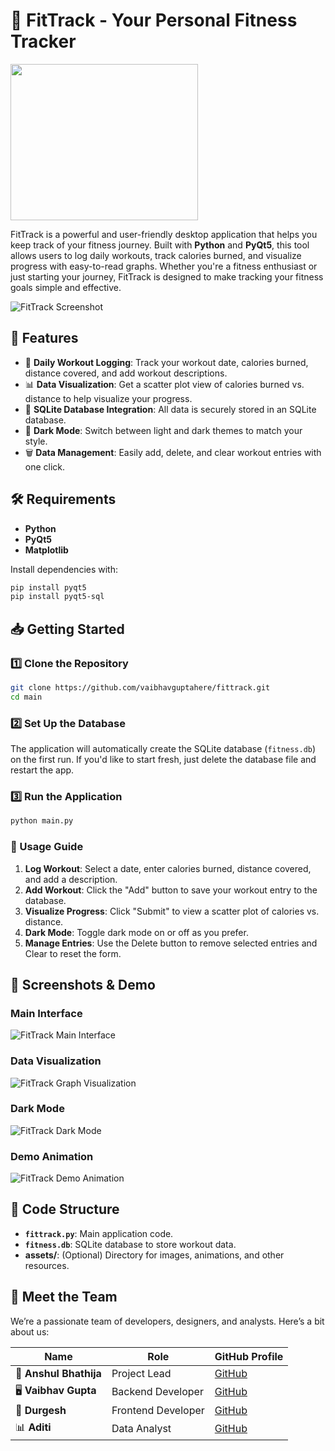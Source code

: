 
# 💪 FitTrack - Your Personal Fitness Tracker

<img src="https://i.postimg.cc/4x2hjbBZ/LOGO-for-a-fitness-tracker-application-built-using-Python.jpg" width="300" height="250"/>
 <!-- Replace with your logo if you have one -->

FitTrack is a powerful and user-friendly desktop application that helps you keep track of your fitness journey. Built with **Python** and **PyQt5**, this tool allows users to log daily workouts, track calories burned, and visualize progress with easy-to-read graphs. Whether you're a fitness enthusiast or just starting your journey, FitTrack is designed to make tracking your fitness goals simple and effective.

![FitTrack Screenshot](https://via.placeholder.com/800x400) <!-- Replace with actual screenshot of your app -->

## 🚀 Features

- 📅 **Daily Workout Logging**: Track your workout date, calories burned, distance covered, and add workout descriptions.
- 📊 **Data Visualization**: Get a scatter plot view of calories burned vs. distance to help visualize your progress.
- 💾 **SQLite Database Integration**: All data is securely stored in an SQLite database.
- 🌙 **Dark Mode**: Switch between light and dark themes to match your style.
- 🗑️ **Data Management**: Easily add, delete, and clear workout entries with one click.

## 🛠️ Requirements

- **Python**
- **PyQt5**
- **Matplotlib**

Install dependencies with:
```bash
pip install pyqt5
pip install pyqt5-sql
```

## 📥 Getting Started

### 1️⃣ Clone the Repository
```bash
git clone https://github.com/vaibhavguptahere/fittrack.git
cd main
```

### 2️⃣ Set Up the Database
The application will automatically create the SQLite database (`fitness.db`) on the first run. If you'd like to start fresh, just delete the database file and restart the app.

### 3️⃣ Run the Application
```bash
python main.py
```

### 🏃 Usage Guide

1. **Log Workout**: Select a date, enter calories burned, distance covered, and add a description.
2. **Add Workout**: Click the "Add" button to save your workout entry to the database.
3. **Visualize Progress**: Click "Submit" to view a scatter plot of calories vs. distance.
4. **Dark Mode**: Toggle dark mode on or off as you prefer.
5. **Manage Entries**: Use the Delete button to remove selected entries and Clear to reset the form.

## 📸 Screenshots & Demo

### Main Interface
![FitTrack Main Interface](https://via.placeholder.com/800x400) <!-- Replace with actual screenshot of your app -->

### Data Visualization
![FitTrack Graph Visualization](https://via.placeholder.com/800x400) <!-- Replace with actual screenshot of the graph -->

### Dark Mode
![FitTrack Dark Mode](https://via.placeholder.com/800x400) <!-- Replace with dark mode screenshot -->

### Demo Animation
![FitTrack Demo Animation](https://via.placeholder.com/400x300) <!-- Replace with GIF animation showing the app in action -->

## 📂 Code Structure

- **`fittrack.py`**: Main application code.
- **`fitness.db`**: SQLite database to store workout data.
- **assets/**: (Optional) Directory for images, animations, and other resources.

## 👥 Meet the Team

We’re a passionate team of developers, designers, and analysts. Here’s a bit about us:

| Name         | Role                  | GitHub Profile                           |
|--------------|-----------------------|------------------------------------------|
| 🚀 **Anshul Bhathija**     | Project Lead           | [GitHub](https://www.linkedin.com/in/anshul-bhathija-8229b0301/) |
| 🖥️ **Vaibhav Gupta**     | Backend Developer      | [GitHub](https://www.linkedin.com/in/vaibhavguptahere-/) |
| 🎨 **Durgesh**     | Frontend Developer     | [GitHub](https://github.com/member3) |
| 📊 **Aditi**     | Data Analyst           | [GitHub](https://github.com/member4) |




